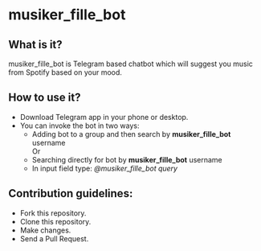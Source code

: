 # musiker_fille_bot
## What is it?
musiker_fille_bot is Telegram based chatbot which will suggest you music from Spotify based on your mood.

## How to use it?
* Download Telegram app in your phone or desktop.
* You can invoke the bot in two ways:
    * Adding bot to a group and then search by **musiker_fille_bot** username
      <br/>Or<br/>
    * Searching directly for bot by **musiker_fille_bot** username
    * In input field type: *@musiker_fille_bot query*
    
## Contribution guidelines:
* Fork this repository.
* Clone this repository.
* Make changes.
* Send a Pull Request.
